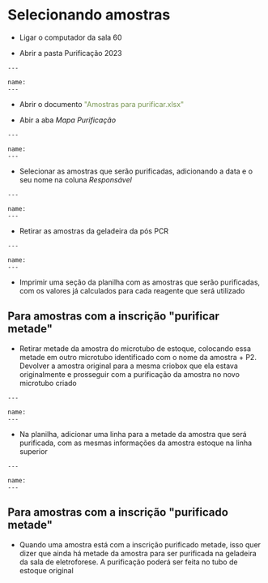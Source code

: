 # Selecionando amostras

* Ligar o computador da sala 60

* Abrir a pasta Purificação 2023 

```{figure} https://drive.google.com/uc?id=1-9sHWAoOgl0nj-rcAdBQpgLYHkbmzQaa
---

name:
---

```
* Abrir o documento  <span style="color:#769450">"Amostras para purificar.xlsx"</span>

* Abir a aba *Mapa Purificação*

```{figure} https://drive.google.com/uc?id=1Oosp3WAd_LuePvB42OJGU7TgnMf7Sdzq
---

name:
---

```

* Selecionar as amostras que serão purificadas, adicionando a data e o seu nome na coluna *Responsável* 

```{figure} https://drive.google.com/uc?id=12r2gHJePDENHdP_WI6GOA2xhRxnsfm2r
---

name:
---

```

* Retirar as amostras da geladeira da pós PCR

```{figure} https://drive.google.com/uc?id=1uLZ8ZSX_qPdsG7M6UY1LXEYrCTD_gi3W
---

name:
---

```

* Imprimir uma seção da planilha com as amostras que serão purificadas, com os valores já calculados para cada reagente que será utilizado 


## Para amostras com a inscrição "purificar metade"


* Retirar metade da amostra do microtubo de estoque, colocando essa metade em outro microtubo identificado com o nome da amostra + P2. Devolver a amostra original para a mesma criobox que ela estava originalmente e prosseguir com a purificação da amostra no novo microtubo criado 

```{figure} https://drive.google.com/uc?id=1pQlYyn2iGgW77CdgBijQ7rb767OvVrN9
---

name:
---

```

* Na planilha, adicionar uma linha para a metade da amostra que será purificada, com as mesmas informações da amostra estoque na linha superior

```{figure} https://drive.google.com/uc?id=1HZQLfdTHPO7cLZRJwHIf8dDLuL5qidl0
---

name:
---

```

## Para amostras com a inscrição "purificado metade"

* Quando uma amostra está com a inscrição purificado metade, isso quer dizer que ainda há metade da amostra para ser purificada na geladeira da sala de eletroforese. A purificação poderá ser feita no tubo de estoque original
